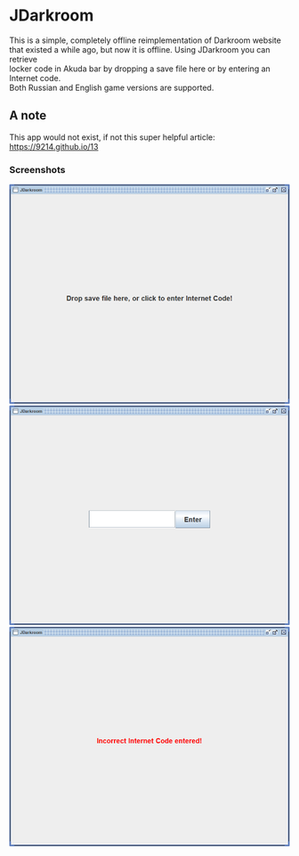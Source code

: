 # JDarkroom
This is a simple, completely offline reimplementation of Darkroom website<br>
that existed a while ago, but now it is offline. Using JDarkroom you can retrieve<br>
locker code in Akuda bar by dropping a save file here or by entering an Internet code.<br>
Both Russian and English game versions are supported.

## A note
This app would not exist, if not this super helpful article: https://9214.github.io/13

### Screenshots
![Drop Save Here](DropSave.png)
![Code Field](CodeField.png)
![Incorrect Code Entered](IncorrectCode.png)
